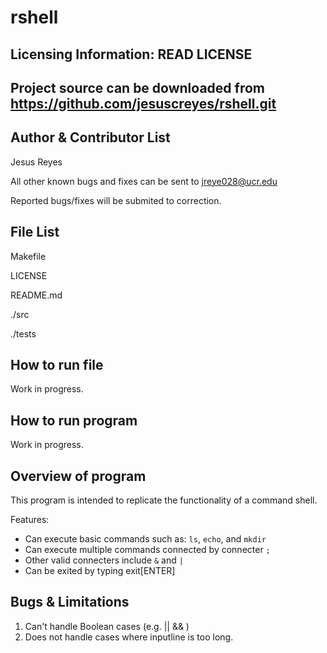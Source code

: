 rshell
======

Licensing Information: READ LICENSE
---
Project source can be downloaded from https://github.com/jesuscreyes/rshell.git
----

Author & Contributor List
-------------------------
Jesus Reyes

All other known bugs and fixes can be sent to jreye028@ucr.edu

Reported bugs/fixes will be submited to correction.
 

File List
---------

Makefile

LICENSE

README.md

./src

./tests

How to run file
---------------
Work in progress.


How to run program
---------------
Work in progress.

Overview of program
-------------------
This program is intended to replicate the functionality of a command shell.

Features:
- Can execute basic commands such as: `ls`, `echo`, and `mkdir`
- Can execute multiple commands connected by connecter `;`
- Other valid connecters include `&` and `|`
- Can be exited by typing exit[ENTER]

Bugs & Limitations
-----------------
1. Can't handle Boolean cases (e.g. || && )
3. Does not handle cases where inputline is too long.
